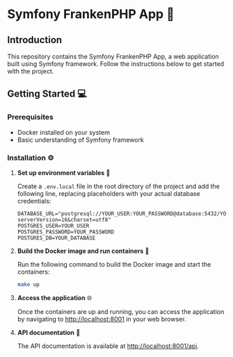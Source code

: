 # Symfony FrankenPHP App 🚀

## Introduction

This repository contains the Symfony FrankenPHP App, a web application built using Symfony framework. Follow the instructions below to get started with the project.

## Getting Started 💻

### Prerequisites

- Docker installed on your system
- Basic understanding of Symfony framework

### Installation ⚙️


1. **Set up environment variables** 🔑

   Create a `.env.local` file in the root directory of the project and add the following line, replacing placeholders with your actual database credentials:

    ```dotenv
    DATABASE_URL="postgresql://YOUR_USER:YOUR_PASSWORD@database:5432/YOUR_DATABASE?serverVersion=16&charset=utf8"
    POSTGRES_USER=YOUR_USER
    POSTGRES_PASSWORD=YOUR_PASSWORD
    POSTGRES_DB=YOUR_DATABASE
    ```

2. **Build the Docker image and run containers** 🐳

   Run the following command to build the Docker image and start the containers:

    ```bash
    make up
    ```

3. **Access the application** 🌐

   Once the containers are up and running, you can access the application by navigating to [http://localhost:8001](http://localhost:8001) in your web browser.

4. **API documentation** 📖

   The API documentation is available at [http://localhost:8001/api](http://localhost:8001/api).
